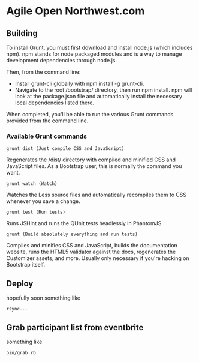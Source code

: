 # Agile Open Northwest.com

## Building

To install Grunt, you must first download and install node.js (which includes npm). npm stands for node packaged modules and is a way to manage development dependencies through node.js.

Then, from the command line:
- Install grunt-cli globally with npm install -g grunt-cli.
- Navigate to the root /bootstrap/ directory, then run npm install. npm will look at the package.json file and automatically install the necessary local dependencies listed there.

When completed, you'll be able to run the various Grunt commands provided from the command line.

### Available Grunt commands

    grunt dist (Just compile CSS and JavaScript)

Regenerates the /dist/ directory with compiled and minified CSS and JavaScript files. As a Bootstrap user, this is normally the command you want.

    grunt watch (Watch)

Watches the Less source files and automatically recompiles them to CSS whenever you save a change.

    grunt test (Run tests)

Runs JSHint and runs the QUnit tests headlessly in PhantomJS.

    grunt (Build absolutely everything and run tests)

Compiles and minifies CSS and JavaScript, builds the documentation website, runs the HTML5 validator against the docs, regenerates the Customizer assets, and more. Usually only necessary if you're hacking on Bootstrap itself.


## Deploy

hopefully soon something like

    rsync...

## Grab participant list from eventbrite

something like

    bin/grab.rb

